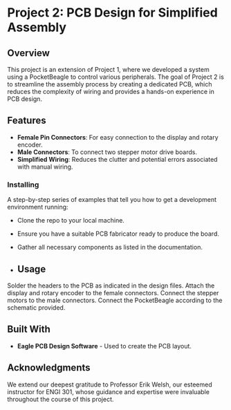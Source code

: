 # Project 2: PCB Design for Simplified Assembly

## Overview
This project is an extension of Project 1, where we developed a system using a PocketBeagle to control various peripherals. The goal of Project 2 is to streamline the assembly process by creating a dedicated PCB, which reduces the complexity of wiring and provides a hands-on experience in PCB design.

## Features
- **Female Pin Connectors**: For easy connection to the display and rotary encoder.
- **Male Connectors**: To connect two stepper motor drive boards.
- **Simplified Wiring**: Reduces the clutter and potential errors associated with manual wiring.


### Installing
A step-by-step series of examples that tell you how to get a development environment running:

- Clone the repo to your local machine.
- Ensure you have a suitable PCB fabricator ready to produce the board.
- Gather all necessary components as listed in the documentation.

- ## Usage

Solder the headers to the PCB as indicated in the design files.
Attach the display and rotary encoder to the female connectors.
Connect the stepper motors to the male connectors.
Connect the PocketBeagle according to the schematic provided.


## Built With
- **Eagle PCB Design Software** - Used to create the PCB layout.


## Acknowledgments
We extend our deepest gratitude to Professor Erik Welsh, our esteemed instructor for ENGI 301, whose guidance and expertise were invaluable throughout the course of this project.
